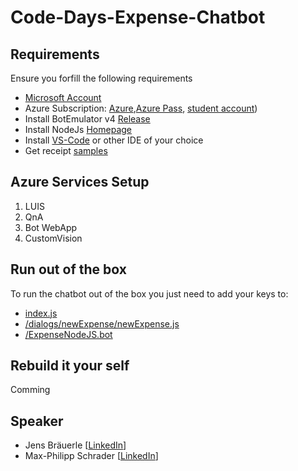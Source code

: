 # Code-Days-Expense-Chatbot

## Requirements

Ensure you forfill the following requirements

- [Microsoft Account](https://account.microsoft.com/account?lang=de-de) 
- Azure Subscription: [Azure](https://azure.microsoft.com/de-de/offers/ms-azr-0044p/),[Azure Pass](https://www.microsoftazurepass.com/), [student account](https://azure.microsoft.com/de-de/free/students/))
- Install BotEmulator v4 [Release](https://github.com/Microsoft/BotFramework-Emulator/releases)
- Install NodeJs [Homepage](https://nodejs.org/en/)
- Install [VS-Code](https://code.visualstudio.com/) or other IDE of your choice 
- Get receipt [samples](https://github.com/samaea/expensesbotworkshop/tree/master/receipts)

## Azure Services Setup

1. LUIS
2. QnA
3. Bot WebApp
4. CustomVision

## Run out of the box
To run the chatbot out of the box you just need to add your keys to:

- [index.js](https://github.com/mpSchrader/Code-Days-Expense-Chatbot/blob/master/Final_Bot/index.js)
- [/dialogs/newExpense/newExpense.js](https://github.com/mpSchrader/Code-Days-Expense-Chatbot/blob/master/Final_Bot/dialogs/newExpense/newExpense.js)
- [/ExpenseNodeJS.bot](https://github.com/mpSchrader/Code-Days-Expense-Chatbot/blob/master/Final_Bot/ExpenseNodeJS.bot)

## Rebuild it your self

Comming

## Speaker

- Jens Bräuerle [[LinkedIn](https://www.linkedin.com/in/jens-baeuerle/)]
- Max-Philipp Schrader [[LinkedIn](https://www.linkedin.com/in/max-philipp-schrader/)]
